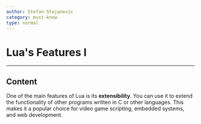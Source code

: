 ```yaml
---
author: Stefan-Stojanovic
category: must-know
type: normal
---
```


# Lua's Features I

---

## Content

One of the main features of Lua is its **extensibility**. You can use it to extend the functionality of other programs written in C or other languages. This makes it a popular choice for video game scripting, embedded systems, and web development.
